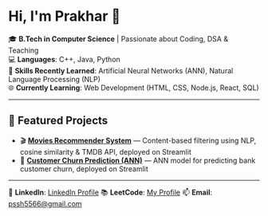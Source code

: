 # Hi, I'm Prakhar 👋

🎓 **B.Tech in Computer Science** | Passionate about Coding, DSA & Teaching  
💻 **Languages**: C++, Java, Python  
🧠 **Skills Recently Learned**: Artificial Neural Networks (ANN), Natural Language Processing (NLP)  
🌐 **Currently Learning**: Web Development (HTML, CSS, Node.js, React, SQL)  

---

## 🚀 Featured Projects
- 🎬 **[Movies Recommender System](https://github.com/prakhar5566/Movies-Recommender-System)** — Content-based filtering using NLP, cosine similarity & TMDB API, deployed on Streamlit  
- 🧠 **[Customer Churn Prediction (ANN)](https://github.com/prakhar5566/ANN-Classification-Churn)** — ANN model for predicting bank customer churn, deployed on Streamlit  

---
  
🔗 **LinkedIn**: [LinkedIn Profile](https://www.linkedin.com/in/prakhar-srivastav-977906372/)
📚 **LeetCode**: [My Profile](https://leetcode.com/u/PrakharShrivastav/)
📫 **Email**: pssh5566@gmail.com
